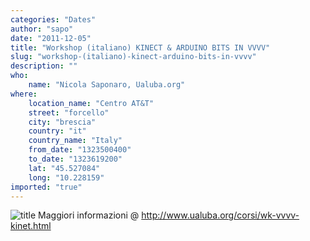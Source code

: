 ```yaml
---
categories: "Dates"
author: "sapo"
date: "2011-12-05"
title: "Workshop (italiano) KINECT & ARDUINO BITS IN VVVV"
slug: "workshop-(italiano)-kinect-arduino-bits-in-vvvv"
description: ""
who: 
    name: "Nicola Saponaro, Ualuba.org"
where: 
    location_name: "Centro AT&T"
    street: "forcello"
    city: "brescia"
    country: "it"
    country_name: "Italy"
    from_date: "1323500400"
    to_date: "1323619200"
    lat: "45.527084"
    long: "10.228159"
imported: "true"
---
```



![title](http://www.sapolab.com/4v/logoadv.png) 
Maggiori informazioni @ http://www.ualuba.org/corsi/wk-vvvv-kinet.html 